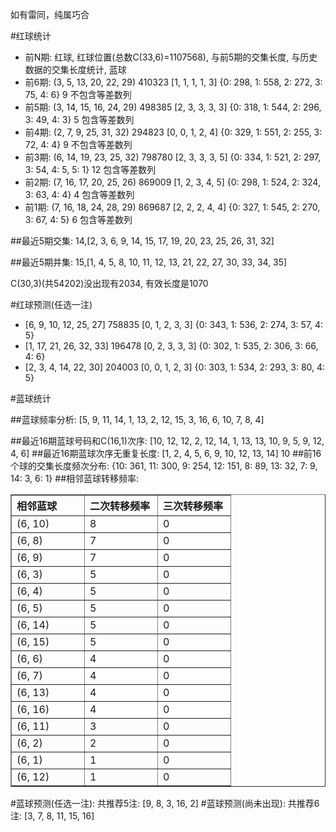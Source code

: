<!-- 
.. title: 双色球2011083期(2011-07-19)数据分析报告
.. slug: slott-2011083-2011-07-19-report
.. date: 2011-07-20 08:00:00 UTC+08:00
.. tags: Lottery
.. link: 
.. description: 
.. type: text
-->

如有雷同，纯属巧合

<!-- TEASER_END-->

#红球统计

- 前N期: 红球, 红球位置(总数C(33,6)=1107568), 与前5期的交集长度, 与历史数据的交集长度统计, 蓝球
- 前6期: (3, 5, 13, 20, 22, 29) 410323 [1, 1, 1, 1, 3] {0: 298, 1: 558, 2: 272, 3: 75, 4: 6} 9 不包含等差数列
- 前5期: (3, 14, 15, 16, 24, 29) 498385 [2, 3, 3, 3, 3] {0: 318, 1: 544, 2: 296, 3: 49, 4: 3} 5 包含等差数列
- 前4期: (2, 7, 9, 25, 31, 32) 294823 [0, 0, 1, 2, 4] {0: 329, 1: 551, 2: 255, 3: 72, 4: 4} 9 不包含等差数列
- 前3期: (6, 14, 19, 23, 25, 32) 798780 [2, 3, 3, 3, 5] {0: 334, 1: 521, 2: 297, 3: 54, 4: 5, 5: 1} 12 包含等差数列
- 前2期: (7, 16, 17, 20, 25, 26) 869009 [1, 2, 3, 4, 5] {0: 298, 1: 524, 2: 324, 3: 63, 4: 4} 4 包含等差数列
- 前1期: (7, 16, 18, 24, 28, 29) 869687 [2, 2, 2, 4, 4] {0: 327, 1: 545, 2: 270, 3: 67, 4: 5} 6 包含等差数列

##最近5期交集:
14,[2, 3, 6, 9, 14, 15, 17, 19, 20, 23, 25, 26, 31, 32]

##最近5期并集:
15,[1, 4, 5, 8, 10, 11, 12, 13, 21, 22, 27, 30, 33, 34, 35]

C(30,3)(共54202)没出现有2034, 
有效长度是1070

#红球预测(任选一注)

- [6, 9, 10, 12, 25, 27] 758835 [0, 1, 2, 3, 3] {0: 343, 1: 536, 2: 274, 3: 57, 4: 5}
- [1, 17, 21, 26, 32, 33] 196478 [0, 2, 3, 3, 3] {0: 302, 1: 535, 2: 306, 3: 66, 4: 6}
- [2, 3, 4, 14, 22, 30] 204003 [0, 0, 1, 2, 3] {0: 303, 1: 534, 2: 293, 3: 80, 4: 5}

#蓝球统计

##蓝球频率分析:
[5, 9, 11, 14, 1, 13, 2, 12, 15, 3, 16, 6, 10, 7, 8, 4]

##最近16期蓝球号码和C(16,1)次序:
[10, 12, 12, 2, 12, 14, 1, 13, 13, 10, 9, 5, 9, 12, 4, 6]
##最近16期蓝球次序无重复长度:
[1, 2, 4, 5, 6, 9, 10, 12, 13, 14] 10
##前16个球的交集长度频次分布:
{10: 361, 11: 300, 9: 254, 12: 151, 8: 89, 13: 32, 7: 9, 14: 3, 6: 1}
##相邻蓝球转移频率:
<table border="1" class="table table-striped dataframe">
  <thead>
    <tr style="text-align: left;">
      <th style="min-width: 100px;">相邻蓝球</th>
      <th style="min-width: 100px;">二次转移频率</th>
      <th style="min-width: 100px;">三次转移频率</th>
    </tr>
  </thead>
  <tbody>
    <tr>
      <td> (6, 10)</td>
      <td> 8</td>
      <td> 0</td>
    </tr>
    <tr>
      <td>  (6, 8)</td>
      <td> 7</td>
      <td> 0</td>
    </tr>
    <tr>
      <td>  (6, 9)</td>
      <td> 7</td>
      <td> 0</td>
    </tr>
    <tr>
      <td>  (6, 3)</td>
      <td> 5</td>
      <td> 0</td>
    </tr>
    <tr>
      <td>  (6, 4)</td>
      <td> 5</td>
      <td> 0</td>
    </tr>
    <tr>
      <td>  (6, 5)</td>
      <td> 5</td>
      <td> 0</td>
    </tr>
    <tr>
      <td> (6, 14)</td>
      <td> 5</td>
      <td> 0</td>
    </tr>
    <tr>
      <td> (6, 15)</td>
      <td> 5</td>
      <td> 0</td>
    </tr>
    <tr>
      <td>  (6, 6)</td>
      <td> 4</td>
      <td> 0</td>
    </tr>
    <tr>
      <td>  (6, 7)</td>
      <td> 4</td>
      <td> 0</td>
    </tr>
    <tr>
      <td> (6, 13)</td>
      <td> 4</td>
      <td> 0</td>
    </tr>
    <tr>
      <td> (6, 16)</td>
      <td> 4</td>
      <td> 0</td>
    </tr>
    <tr>
      <td> (6, 11)</td>
      <td> 3</td>
      <td> 0</td>
    </tr>
    <tr>
      <td>  (6, 2)</td>
      <td> 2</td>
      <td> 0</td>
    </tr>
    <tr>
      <td>  (6, 1)</td>
      <td> 1</td>
      <td> 0</td>
    </tr>
    <tr>
      <td> (6, 12)</td>
      <td> 1</td>
      <td> 0</td>
    </tr>
  </tbody>
</table>
#蓝球预测(任选一注):
共推荐5注: [9, 8, 3, 16, 2]
#蓝球预测(尚未出现):
共推荐6注: [3, 7, 8, 11, 15, 16]


